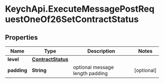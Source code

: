 # KeychApi.ExecuteMessagePostRequestOneOf26SetContractStatus

## Properties

Name | Type | Description | Notes
------------ | ------------- | ------------- | -------------
**level** | [**ContractStatus**](ContractStatus.md) |  | 
**padding** | **String** | optional message length padding | [optional] 


